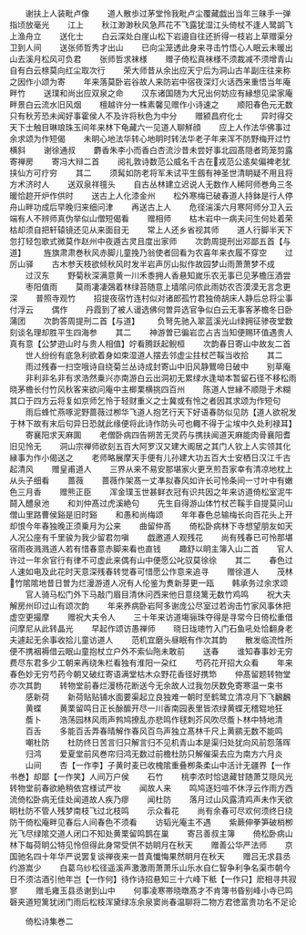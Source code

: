 <!-- { "loadSidebar": true } -->
　　谢扶上人装毗卢像
　　道人散歩过茅堂怜我毗卢尘覆藏戯出当年三昧手一弹指顷放毫光
　　江上
　　秋江渺渺秋风急芦花不飞露犹湿江头倚杖不逢人鹭鹚飞上渔舟立
　　送化士
　　白云深处白崖山松下岩邉自往还折得一枝岩上草赠渠分卫到人间
　　送张师哲秀才出山
　　已向尘笼透此身来寻击竹悟心人眠云未暖出山去溪月松风可负君
　　张师哲求袜様
　　赠子倚松真袜様不须裁减不须增青山自有白云榇莫向红尘取次行
　　荣大师昔从余出应天宁后为洞山古羊副庄往来称之因作小颂为寄
　　年来落莫卧岩谷故人来防岩中宿夜深灯火话西来重悟当年庵畔竹
　　送璞和尚出应双泉之命
　　汉东诸国随为大兄出何妨应有縁想见梁家庵畔景白云流水旧风烟
　　檀越许分一株素馨见赠作小诗速之
　　顺阳春色元无数只有秋芳恐未闻好事霍侯人不及许将秋色为中分
　　赠颍昌府化士
　　异时得交天下士触目琳琅珠玉间年来林下龟藏六一见道人聊觧顔
　　应上人作法华佛事过余求颂为作短偈
　　未眀心地法华转心地眀时转法华老子年来浑不防野梅开过竹横斜
　　谢徐通叔
　　麝香朱李小而香白杏流沙昔未尝好事北园髙隠者筠笼剪露寄禅房
　　寄冯大辩二首
　　阅礼敦诗数范公威名千古在戎范公逺矣偏裨老犹挟仙方可疗穷
　　其二
　　须髯如防老将军未试平生劔有神圣世清眀疑不用且将方术济时人
　　送双泉祥氊头
　　自古丛林建立迟说人无数作人稀阿师巻角三冬暖恰趂开炉作供时
　　送古上人化漆金州
　　松外寒梅已破春道人持鉢是行人停舟山畔功成后早晚归来细问津
　　再送古上人
　　危径湍溪六月寒阿师分卫入云端有人不辨师真伪举似山僧短偈看
　　赠相师
　　枯木岩中一病夫问生何处着荣枯却须自把轩辕镜还见从来面目无
　　常上人还乡省视其师
　　道人行脚半天下忽打轻包歌式微莫作赵州中夜遁古灵且度出家师
　　次韵周提刑出邓鄙五首【与道】
　　旌旗肃肃巻秋风赤脚儿童挽乃翁使者回看为农喜年来衣履不穿空
　　过厉山驿
　　古木参天枝欲倾秋风时发半岩声厉山拟作故园梦山雨萧萧梦不成
　　过汉东
　　野菊秋深满意黄一川禾黍拥人香悬知嵗乐农无事已见茅檐压酒尝
　　枣阳值雨
　　莫雨凄凄鵶着林绿苔随意上墙隂问侬此雨妨农否漠漠无言念更深
　　普照寺观竹
　　招提夜宿竹连村似对诸郎孤竹君独倚胡床人静后总将尘事付浮云
　　偶作
　　丹霞到了被人谩选佛何曽异选官争似白云无事客茅檐冬日卧蒲团
　　次韵答周提刑二首【与道】
　　负弩先驰入翠蓝溪光山绿拥征骖夜堂数刻谈名理却胜平生四海参
　　其二
　　神游曽已徧岩峦占吉当知便赐环值遇贵人真有意【公梦逰山时与贵人相值】竚看腾跃起鲵桓
　　次韵春日寄山中故友二首
　　世人纷纷有底急利欲着身如束湿道人摆去邻虚尘拄杖芒鞵当收拾
　　其二
　　雨过残春一扫空哦诗自绕菊兰丛诗成封寄山中旧风静鸎啼日破中
　　别草庵
　　非利非名非有求浩然乗兴亦南游白云出洞初无累绿水逢坳本暂留石径不移松雨晓茅檐长付竹风秋客来欲问庵中主楖栗横挑四百州
　　陈道人世縁不顺隠于术糊其口于四方云将复如京师乞怜于轻财重义之士冀或有怜之者因其求颂为作短句
　　雨后蜂忙燕啄泥野蔷薇过栁华飞道人抱艺行天下好语春防似见防【道人欲祝发于林下故有末后句异日恐就此缘便将此诗作防头可也輙不得于尘埃中久处利禄耳】
　　寄襄阳求天麻圎
　　老僧卧病四告朔苦无灵药与携扶闻道天麻能肉骨襄阳耆旧见怜无
　　洞山宗禅师欲刻五百大阿罗汉又建大阁居之其门人钦上人实领其化縁事为作小偈送之
　　老师略展摩天手便有儿孙建大功五百大士安栖日汉江千古起清风
　　赠皇甫道人
　　三界从来不易安那堪家火更烹煎吾家幸有清凉地枕上从头子细看
　　蔷薇
　　蔷薇作架髙一丈凖拟春风如许长可怜条间一寸叶中有嫩色三月香
　　赠熊正臣
　　浑金璞玉世甚鲜衣冠有识共因之年来访道倚松室泥牛鬪入醴泉池
　　和刘仲髙过虎溪絶句
　　先生自得游山体竹杖芒鞵手自提莫问山僧山里路曹侯谿是旧时谿
　　和愚和尚梅颂
　　年年春色总输梅长向百花头上开却恨今年春独晚正须乗月为公来
　　曲留仲髙
　　倚松卧病林下寺想望朋友如天人况公座有千里骏为我少留君勿嗔
　　戯邀道人观残花
　　尚有残春已可怜那堪宿雨夜溅溅道人若有惜春意赤脚来看也直钱
　　趣舒以眀主簿入山二首
　　官人许过一年余官行有律不可虚此来偶有山中便愿公叱驭莫徐徐
　　其二
　　春色过人速如电及此花时天意深残春转觉春可惜愿公作意来追寻
　　赠徐道人
　　茂林竹隂隂地昔日曽为烂漫游道人况有人伦鉴为煑新芽更一瓯
　　韩承务过余求颂
　　官人骑马松门外下马敲门眉目清休问西来他日意绕篱无数竹鸡鸣
　　祝大夫解房州印过山有颂次韵
　　年来养病卧岩阿多谢庞公尽室过若询击竹家风事休把虚空更撮摩
　　赠祝大夫令人
　　三十年来访道塲骊珠夺得是寻常今日倚松重借问摩尼从此转晶光
　　早起作颂访愚禅师
　　晓日珑璁竹入门石鱼吼处恰翻身老夫遽起无余事收拾儿童访道人
　　范机宜磨头昼眠有作次其韵
　　散发临流性所便不携裀褥借云眠山童抱杖立户外不索仙陁未敢前
　　送春
　　谁知春事妙无穷费尽东君多少工朝来再绕朱栏看独有淮阳一朶红
　　芍药花开招大众看
　　年来春色妙无穷芍药今朝又破红寄语满堂枯木众野花香径好携笻
　　仲髙留题转物堂亦次其韵
　　转物堂前春烂漫杨花断送今无余故人过我勿厌数免寄寒温一束书
　　感新荷
　　新荷贴贴铺水面要渠起立良独难一朝时至鹤鹭立清凉月下飞飜飜
　　黄蝶
　　黄栗留鸣日正长酴醿开尽一川香南园表里皆浓绿黄蝶无稽辊地狂
　　薝卜
　　浩荡园林风雨声鹁鸠撩乱亦悲鸣作毬刺芥风吹尽薝卜林中特地清
　　百舌
　　多能百舌弄春晴解作春风百鸟声独立髙林千尺上黄鹂无数不能鸣
　　嘲杜防
　　杜防终日苦言归只解言归不见机青山本是渠归处犹向风前怨落晖
　　归鸿
　　爱夏堂前风巻帘归鸿无数过前檐杜防只解催渠去应为南方六月炎
　　山间
　　杏【一作李】子黄时麦已收槐隂重叠栁条柔山中活计无疆界【一作书巻】却鄙【一作笑】人间万户侯
　　石竹
　　桃李浓时恰退藏甘随萧艾隠风光转物堂前春欲絶稍依宫様试严妆
　　闻故人来
　　鸣鸠逐妇喧不休浮云作雨方西流倚松卧病无佳处闻道故人疾乃瘳
　　闻杜防
　　落月过山风露清鸡声未作天欲眀杜防不管人残梦南枝飞过北枝鸣
　　示众看花
　　尚有余春可尽欢何须终日绕防干倚松庵畔见春后人间春色不须看
　　访韬光庵主不遇
　　紫蕨伸拳笋破梢栁光飞尽绿隂交道人闭口不知处黄栗留鸣鹊在巢
　　寄吕善叔主簿
　　倚松卧病山林下每荷眀公特见怜但得此身常受供不妨眀月在秋天
　　赠善公华严法师
　　京国驰名四十年华严说罢复谈禅夜来一昔真懴悔果然眀月在秋天
　　赠吕无求县丞约游嵩少
　　白葛乌纱松径遥溪声激激雨萧萧乐山乐水自仁智争利争名渠市朝今日不须沽酒引他年岂【一作何】待作诗招悬知三十六峰下秪【一作只】麽相寻共寂寥
　　赠毛雍玉县丞谢到山中
　　何事凌寒帯晓暾髙才不肯簿书昏别峰小寺已鸣磬夹道短篱犹闭门雨后松枝浑黛绿冻余泉窦尚春温聊将二物方君徳富贵功名不足论














　　倚松诗集巻二
